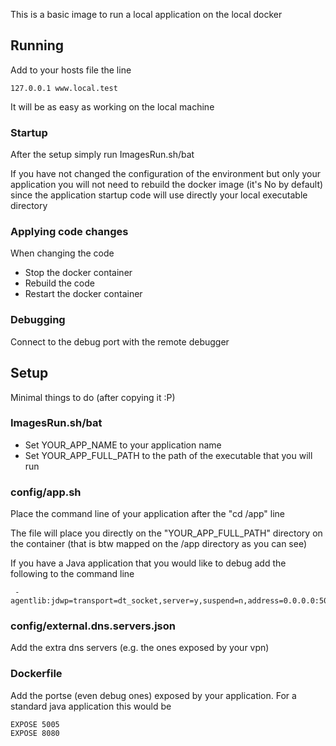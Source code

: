 This is a basic image to run a local application
on the local docker

## Running

Add to your hosts file the line

	127.0.0.1 www.local.test
	
It will be as easy as working on the local machine

### Startup

After the setup simply run ImagesRun.sh/bat

If you have not changed the configuration of the environment but only your application
you will not need to rebuild the docker image (it's No by default) since the 
application startup code will use directly your local executable directory

### Applying code changes

When changing the code 

* Stop the docker container
* Rebuild the code
* Restart the docker container

### Debugging

Connect to the debug port with the remote debugger

## Setup
Minimal things to do (after copying it :P)

### ImagesRun.sh/bat

* Set YOUR_APP_NAME to your application name
* Set YOUR_APP_FULL_PATH to the path of the executable that you will run

### config/app.sh

Place the command line of your application after the "cd /app" line

The file will place you directly on the "YOUR_APP_FULL_PATH" directory on the container 
(that is btw mapped on the /app directory as you can see)

If you have a Java application that you would like to debug add the following to
the command line

	 -agentlib:jdwp=transport=dt_socket,server=y,suspend=n,address=0.0.0.0:5005

### config/external.dns.servers.json

Add the extra dns servers (e.g. the ones exposed by your vpn)

### Dockerfile

Add the portse (even debug ones) exposed by your application. For a standard java
application this would be

	EXPOSE 5005
	EXPOSE 8080